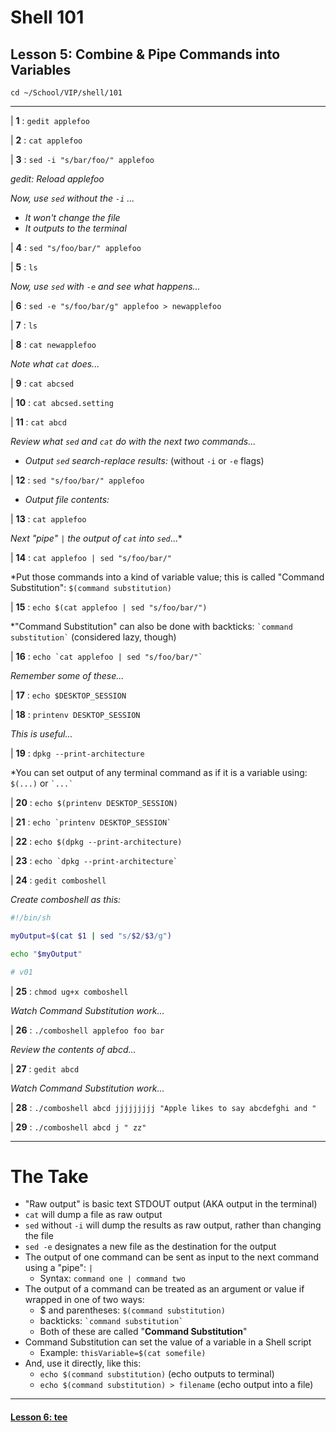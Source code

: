 # Shell 101
## Lesson 5: Combine & Pipe Commands into Variables

`cd ~/School/VIP/shell/101`

___

| **1** : `gedit applefoo`

| **2** : `cat applefoo`

| **3** : `sed -i "s/bar/foo/" applefoo`

*gedit: Reload applefoo*

*Now, use `sed` without the `-i` ...*
  - *It won't change the file*
  - *It outputs to the terminal*

| **4** : `sed "s/foo/bar/" applefoo`

| **5** : `ls`

*Now, use `sed` with `-e` and see what happens...*

| **6** : `sed -e "s/foo/bar/g" applefoo > newapplefoo`

| **7** : `ls`

| **8** : `cat newapplefoo`

*Note what `cat` does...*

| **9** : `cat abcsed`

| **10** : `cat abcsed.setting`

| **11** : `cat abcd`

*Review what `sed` and `cat` do with the next two commands...*

- *Output `sed` search-replace results:* (without `-i` or `-e` flags)

| **12** : `sed "s/foo/bar/" applefoo`

- *Output file contents:*

| **13** : `cat applefoo`

*Next "pipe" `|` the output of `cat` into `sed`*...*

| **14** : `cat applefoo | sed "s/foo/bar/"`

*Put those commands into a kind of variable value; this is called "Command Substitution": `$(command substitution)`

| **15** : `echo $(cat applefoo | sed "s/foo/bar/")`

*"Command Substitution" can also be done with backticks: `` `command substitution` `` (considered lazy, though)

| **16** : `` echo `cat applefoo | sed "s/foo/bar/"` ``

*Remember some of these...*

| **17** : `echo $DESKTOP_SESSION`

| **18** : `printenv DESKTOP_SESSION`

*This is useful...*

| **19** : `dpkg --print-architecture`

*You can set output of any terminal command as if it is a variable using: `$(...)` or `` `...` ``

| **20** : `echo $(printenv DESKTOP_SESSION)`

| **21** : `` echo `printenv DESKTOP_SESSION` ``

| **22** : `echo $(dpkg --print-architecture)`

| **23** : `` echo `dpkg --print-architecture` ``

| **24** : `gedit comboshell`

*Create comboshell as this:*
```sh
#!/bin/sh

myOutput=$(cat $1 | sed "s/$2/$3/g")

echo "$myOutput"

# v01
```

| **25** : `chmod ug+x comboshell`

*Watch Command Substitution work...*

| **26** : `./comboshell applefoo foo bar`

*Review the contents of abcd...*

| **27** : `gedit abcd`

*Watch Command Substitution work...*

| **28** : `./comboshell abcd jjjjjjjjj "Apple likes to say abcdefghi and "`

| **29** : `./comboshell abcd j " zz"`

___

# The Take

- "Raw output" is basic text STDOUT output (AKA output in the terminal)
- `cat` will dump a file as raw output
- `sed` without `-i` will dump the results as raw output, rather than changing the file
- `sed -e` designates a new file as the destination for the output
- The output of one command can be sent as input to the next command using a "pipe": `|`
  - Syntax: `command one | command two`
- The output of a command can be treated as an argument or value if wrapped in one of two ways:
  - $ and parentheses: `$(command substitution)`
  - backticks: `` `command substitution` ``
  - Both of these are called "**Command Substitution**"
- Command Substitution can set the value of a variable in a Shell script
  - Example: `thisVariable=$(cat somefile)`
- And, use it directly, like this:
  - `echo $(command substitution)` (echo outputs to terminal)
  - `echo $(command substitution) > filename` (echo output into a file)

___

#### [Lesson 6: tee](https://github.com/inkVerb/vip/blob/master/101-shell/Lesson-06.md)
